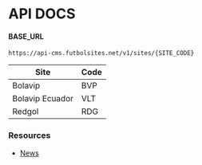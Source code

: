 # API DOCS

#### BASE_URL 
```https://api-cms.futbolsites.net/v1/sites/{SITE_CODE}```

| Site                | Code  |
|---------------------|-------|
| Bolavip             | BVP   |
| Bolavip Ecuador     | VLT   |
| Redgol              | RDG   |

### Resources

* [News](/resources/news.md)